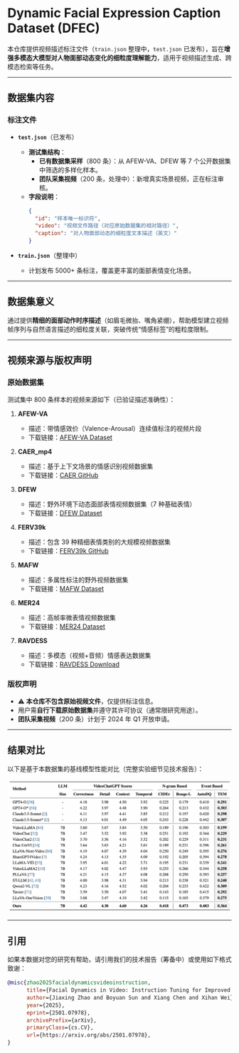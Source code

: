 # Dynamic Facial Expression Caption Dataset (DFEC)

本仓库提供视频描述标注文件（`train.json` 整理中，`test.json` 已发布），旨在**增强多模态大模型对人物面部动态变化的细粒度理解能力**，适用于视频描述生成、跨模态检索等任务。

---

## 数据集内容

### 标注文件
- **`test.json`**（已发布）  
  - **测试集结构**：
    - **已有数据集采样**（800 条）：从 AFEW-VA、DFEW 等 7 个公开数据集中筛选的多样化样本。
    - **团队采集视频**（200 条，处理中）：新增真实场景视频，正在标注审核。
  - **字段说明**：
    ```json
    {
      "id": "样本唯一标识符",
      "video": "视频文件路径（对应原始数据集的相对路径）",
      "caption": "对人物面部动态的细粒度文本描述（英文）"
    }
    ```

- **`train.json`**（整理中）  
  - 计划发布 5000+ 条标注，覆盖更丰富的面部表情变化场景。

---

## 数据集意义
通过提供**精细的面部动作时序描述**（如眉毛微抬、嘴角紧绷），帮助模型建立视频帧序列与自然语言描述的细粒度关联，突破传统“情感标签”的粗粒度限制。

---

## 视频来源与版权声明

### 原始数据集
测试集中 800 条样本的视频来源如下（已验证描述准确性）：
1. **AFEW-VA**  
   - 描述：带情感效价（Valence-Arousal）连续值标注的视频片段  
   - 下载链接：[AFEW-VA Dataset](https://ibug.doc.ic.ac.uk/resources/afew-va-database/)

2. **CAER_mp4**  
   - 描述：基于上下文场景的情感识别视频数据集  
   - 下载链接：[CAER GitHub](https://caer-dataset.github.io/)

3. **DFEW**  
   - 描述：野外环境下动态面部表情视频数据集（7 种基础表情）  
   - 下载链接：[DFEW Dataset](https://dfew-dataset.github.io/)

4. **FERV39k**  
   - 描述：包含 39 种精细表情类别的大规模视频数据集  
   - 下载链接：[FERV39k GitHub](https://github.com/wangyanckxx/FERV39k)

5. **MAFW**  
   - 描述：多属性标注的野外视频数据集  
   - 下载链接：[MAFW Dataset](https://mafw-database.github.io/MAFW/)

6. **MER24**  
   - 描述：高帧率微表情视频数据集
   - 下载链接：[MER24 Dataset](https://zeroqiaoba.github.io/MER2024-website/)

7. **RAVDESS**  
   - 描述：多模态（视频+音频）情感表达数据集
   - 下载链接：[RAVDESS Download](https://github.com/tuncayka/speech_emotion)
### 版权声明
- ⚠️ **本仓库不包含原始视频文件**，仅提供标注信息。
- 用户需**自行下载原始数据集**并遵守其许可协议（通常限研究用途）。
- **团队采集视频**（200 条）计划于 2024 年 Q1 开放申请。

---

## 结果对比

以下是基于本数据集的基线模型性能对比（完整实验细节见技术报告）：

![DFEC Benchmark Comparison](./dfec_comparison.png)

---

## 引用

如果本数据对您的研究有帮助，请引用我们的技术报告（筹备中）或使用如下格式致谢：
```bibtex
@misc{zhao2025facialdynamicsvideoinstruction,
      title={Facial Dynamics in Video: Instruction Tuning for Improved Facial Expression Perception and Contextual Awareness}, 
      author={Jiaxing Zhao and Boyuan Sun and Xiang Chen and Xihan Wei},
      year={2025},
      eprint={2501.07978},
      archivePrefix={arXiv},
      primaryClass={cs.CV},
      url={https://arxiv.org/abs/2501.07978}, 
}
